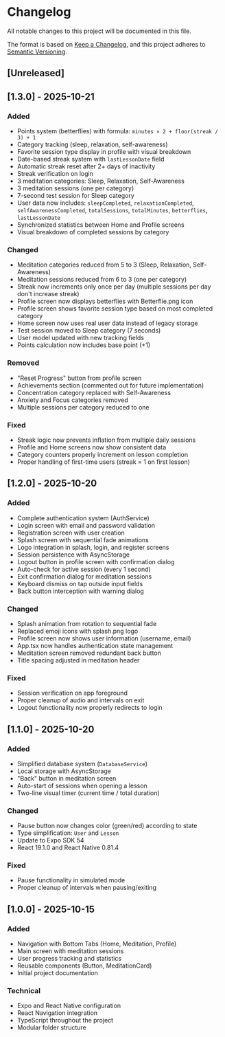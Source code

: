 # Changelog

All notable changes to this project will be documented in this file.

The format is based on [Keep a Changelog](https://keepachangelog.com/en/1.0.0/),
and this project adheres to [Semantic Versioning](https://semver.org/spec/v2.0.0.html).

## [Unreleased]

## [1.3.0] - 2025-10-21

### Added
- Points system (betterflies) with formula: `minutes × 2 + floor(streak / 3) + 1`
- Category tracking (sleep, relaxation, self-awareness)
- Favorite session type display in profile with visual breakdown
- Date-based streak system with `lastLessonDate` field
- Automatic streak reset after 2+ days of inactivity
- Streak verification on login
- 3 meditation categories: Sleep, Relaxation, Self-Awareness
- 3 meditation sessions (one per category)
- 7-second test session for Sleep category
- User data now includes: `sleepCompleted`, `relaxationCompleted`, `selfAwarenessCompleted`, `totalSessions`, `totalMinutes`, `betterflies`, `lastLessonDate`
- Synchronized statistics between Home and Profile screens
- Visual breakdown of completed sessions by category

### Changed
- Meditation categories reduced from 5 to 3 (Sleep, Relaxation, Self-Awareness)
- Meditation sessions reduced from 6 to 3 (one per category)
- Streak now increments only once per day (multiple sessions per day don't increase streak)
- Profile screen now displays betterflies with Betterflie.png icon
- Profile screen shows favorite session type based on most completed category
- Home screen now uses real user data instead of legacy storage
- Test session moved to Sleep category (7 seconds)
- User model updated with new tracking fields
- Points calculation now includes base point (+1)

### Removed
- "Reset Progress" button from profile screen
- Achievements section (commented out for future implementation)
- Concentration category replaced with Self-Awareness
- Anxiety and Focus categories removed
- Multiple sessions per category reduced to one

### Fixed
- Streak logic now prevents inflation from multiple daily sessions
- Profile and Home screens now show consistent data
- Category counters properly increment on lesson completion
- Proper handling of first-time users (streak = 1 on first lesson)

## [1.2.0] - 2025-10-20

### Added
- Complete authentication system (AuthService)
- Login screen with email and password validation
- Registration screen with user creation
- Splash screen with sequential fade animations
- Logo integration in splash, login, and register screens
- Session persistence with AsyncStorage
- Logout button in profile screen with confirmation dialog
- Auto-check for active session (every 1 second)
- Exit confirmation dialog for meditation sessions
- Keyboard dismiss on tap outside input fields
- Back button interception with warning dialog

### Changed
- Splash animation from rotation to sequential fade
- Replaced emoji icons with splash.png logo
- Profile screen now shows user information (username, email)
- App.tsx now handles authentication state management
- Meditation screen removed redundant back button
- Title spacing adjusted in meditation header

### Fixed
- Session verification on app foreground
- Proper cleanup of audio and intervals on exit
- Logout functionality now properly redirects to login

## [1.1.0] - 2025-10-20

### Added
- Simplified database system (`DatabaseService`)
- Local storage with AsyncStorage
- "Back" button in meditation screen
- Auto-start of sessions when opening a lesson
- Two-line visual timer (current time / total duration)

### Changed
- Pause button now changes color (green/red) according to state
- Type simplification: `User` and `Lesson`
- Update to Expo SDK 54
- React 19.1.0 and React Native 0.81.4

### Fixed
- Pause functionality in simulated mode
- Proper cleanup of intervals when pausing/exiting

## [1.0.0] - 2025-10-15

### Added
- Navigation with Bottom Tabs (Home, Meditation, Profile)
- Main screen with meditation sessions
- User progress tracking and statistics
- Reusable components (Button, MeditationCard)
- Initial project documentation

### Technical
- Expo and React Native configuration
- React Navigation integration
- TypeScript throughout the project
- Modular folder structure


